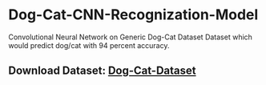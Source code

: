 # Dog-Cat-CNN-Recognization-Model
Convolutional Neural Network on Generic Dog-Cat Dataset Dataset which would predict dog/cat with 94 percent accuracy.
## Download Dataset: [Dog-Cat-Dataset](https://www.kaggle.com/darkshadow26/dogcat-cnn-dataset)
